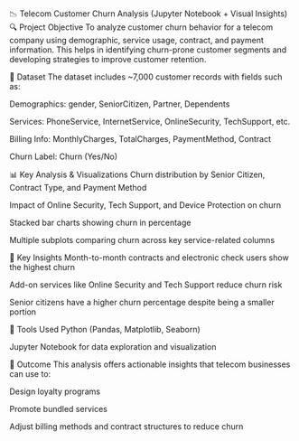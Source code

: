 📉 Telecom Customer Churn Analysis (Jupyter Notebook + Visual Insights)
🔍 Project Objective
To analyze customer churn behavior for a telecom company using demographic, service usage, contract, and payment information. This helps in identifying churn-prone customer segments and developing strategies to improve customer retention.

📁 Dataset
The dataset includes ~7,000 customer records with fields such as:

Demographics: gender, SeniorCitizen, Partner, Dependents

Services: PhoneService, InternetService, OnlineSecurity, TechSupport, etc.

Billing Info: MonthlyCharges, TotalCharges, PaymentMethod, Contract

Churn Label: Churn (Yes/No)

📊 Key Analysis & Visualizations
Churn distribution by Senior Citizen, Contract Type, and Payment Method

Impact of Online Security, Tech Support, and Device Protection on churn

Stacked bar charts showing churn in percentage

Multiple subplots comparing churn across key service-related columns

🧠 Key Insights
Month-to-month contracts and electronic check users show the highest churn

Add-on services like Online Security and Tech Support reduce churn risk

Senior citizens have a higher churn percentage despite being a smaller portion

📌 Tools Used
Python (Pandas, Matplotlib, Seaborn)

Jupyter Notebook for data exploration and visualization

📄 Outcome
This analysis offers actionable insights that telecom businesses can use to:

Design loyalty programs

Promote bundled services

Adjust billing methods and contract structures to reduce churn

